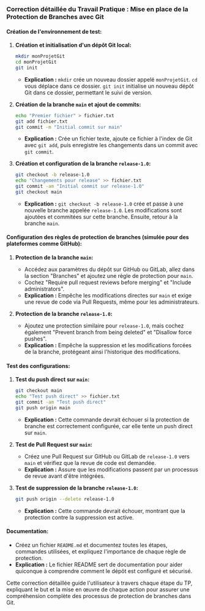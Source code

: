 ### Correction détaillée du Travail Pratique : Mise en place de la Protection de Branches avec Git

#### Création de l'environnement de test:

1. **Création et initialisation d'un dépôt Git local:**
   ```bash
   mkdir monProjetGit
   cd monProjetGit
   git init
   ```
   - **Explication :** `mkdir` crée un nouveau dossier appelé `monProjetGit`. `cd` vous déplace dans ce dossier. `git init` initialise un nouveau dépôt Git dans ce dossier, permettant le suivi de version.

2. **Création de la branche `main` et ajout de commits:**
   ```bash
   echo "Premier fichier" > fichier.txt
   git add fichier.txt
   git commit -m "Initial commit sur main"
   ```
   - **Explication :** Crée un fichier texte, ajoute ce fichier à l'index de Git avec `git add`, puis enregistre les changements dans un commit avec `git commit`.

3. **Création et configuration de la branche `release-1.0`:**
   ```bash
   git checkout -b release-1.0
   echo "Changements pour release" >> fichier.txt
   git commit -am "Initial commit sur release-1.0"
   git checkout main
   ```
   - **Explication :** `git checkout -b release-1.0` crée et passe à une nouvelle branche appelée `release-1.0`. Les modifications sont ajoutées et commitées sur cette branche. Ensuite, retour à la branche `main`.

#### Configuration des règles de protection de branches (simulée pour des plateformes comme GitHub):

1. **Protection de la branche `main`:**
   - Accédez aux paramètres du dépôt sur GitHub ou GitLab, allez dans la section "Branches" et ajoutez une règle de protection pour `main`.
   - Cochez "Require pull request reviews before merging" et "Include administrators".
   - **Explication :** Empêche les modifications directes sur `main` et exige une revue de code via Pull Requests, même pour les administrateurs.

2. **Protection de la branche `release-1.0`:**
   - Ajoutez une protection similaire pour `release-1.0`, mais cochez également "Prevent branch from being deleted" et "Disallow force pushes".
   - **Explication :** Empêche la suppression et les modifications forcées de la branche, protégeant ainsi l'historique des modifications.

#### Test des configurations:

1. **Test du push direct sur `main`:**
   ```bash
   git checkout main
   echo "Test push direct" >> fichier.txt
   git commit -am "Test push direct"
   git push origin main
   ```
   - **Explication :** Cette commande devrait échouer si la protection de branche est correctement configurée, car elle tente un push direct sur `main`.

2. **Test de Pull Request sur `main`:**
   - Créez une Pull Request sur GitHub ou GitLab de `release-1.0` vers `main` et vérifiez que la revue de code est demandée.
   - **Explication :** Assure que les modifications passent par un processus de revue avant d'être intégrées.

3. **Test de suppression de la branche `release-1.0`:**
   ```bash
   git push origin --delete release-1.0
   ```
   - **Explication :** Cette commande devrait échouer, montrant que la protection contre la suppression est active.

#### Documentation:

- Créez un fichier `README.md` et documentez toutes les étapes, commandes utilisées, et expliquez l'importance de chaque règle de protection.
- **Explication :** Le fichier README sert de documentation pour aider quiconque à comprendre comment le dépôt est configuré et sécurisé.

Cette correction détaillée guide l'utilisateur à travers chaque étape du TP, expliquant le but et la mise en œuvre de chaque action pour assurer une compréhension complète des processus de protection de branches dans Git.